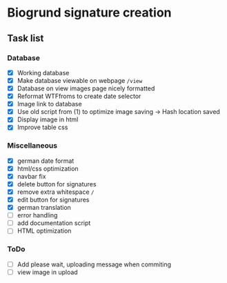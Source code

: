 # Biogrund signature creation

## Task list

### Database

- [x] Working database
- [x] Make database viewable on webpage `/view`
- [x] Database on view images page nicely formatted
- [x] Reformat WTFfroms to create date selector
- [x] Image link to database
- [x] Use old script from (1) to optimize image saving -> Hash location saved
- [x] Display image in html
- [x] Improve table css

### Miscellaneous

- [x] german date format
- [x] html/css optimization
- [x] navbar fix
- [x] delete button for signatures
- [x] remove extra whitespace `/`
- [x] edit button for signatures
- [x] german translation
- [ ] error handling
- [ ] add documentation script
- [ ] HTML optimization

### ToDo

- [ ] Add please wait, uploading message when commiting
- [ ] view image in upload
